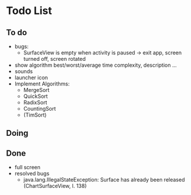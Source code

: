 # Todo List

## To do

+ bugs:
  + SurfaceView is empty when activity is paused -> exit app, screen
    turned off, screen rotated
+ show algorithm best/worst/average time complexity, description ...
+ sounds
+ launcher icon
+ Implement Algorithms:
  + MergeSort
  + QuickSort
  + RadixSort
  + CountingSort
  + (TimSort)

## Doing

## Done

+ full screen
+ resolved bugs
  + java.lang.IllegalStateException: Surface has already been released
    (ChartSurfaceView, l. 138)